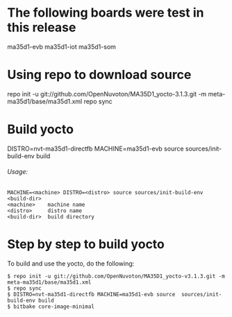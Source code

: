 # The following boards were test in this release

ma35d1-evb
ma35d1-iot
ma35d1-som

# Using repo to download source

repo init -u git://github.com/OpenNuvoton/MA35D1_yocto-3.1.3.git -m  meta-ma35d1/base/ma35d1.xml
repo sync

# Build yocto
DISTRO=nvt-ma35d1-directfb MACHINE=ma35d1-evb source  sources/init-build-env build

###### Usage:
	MACHINE=<machine> DISTRO=<distro> source sources/init-build-env <build-dir>
	<machine>    machine name
	<distro>     distro name
	<build-dir>  build directory

# Step by step to build yocto
To build and use the yocto, do the following:
```
$ repo init -u git://github.com/OpenNuvoton/MA35D1_yocto-v3.1.3.git -m meta-ma35d1/base/ma35d1.xml
$ repo sync
$ DISTRO=nvt-ma35d1-directfb MACHINE=ma35d1-evb source  sources/init-build-env build
$ bitbake core-image-minimal
```
